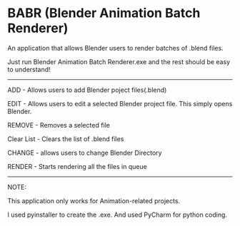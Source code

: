 # BABR (Blender Animation Batch Renderer)
An application that allows Blender users to render batches of .blend files.

Just run Blender Animation Batch Renderer.exe and the rest should be easy to understand!

------------

ADD - Allows users to add Blender poject files(.blend)

EDIT - Allows users to edit a selected Blender project file. This simply opens Blender.

REMOVE - Removes a selected file

Clear List - Clears the list of .blend files

CHANGE - allows users to change Blender Directory

RENDER - Starts rendering all the files in queue

------------


NOTE:

This application only works for Animation-related projects.

I used pyinstaller to create the .exe. And used PyCharm for python coding.



